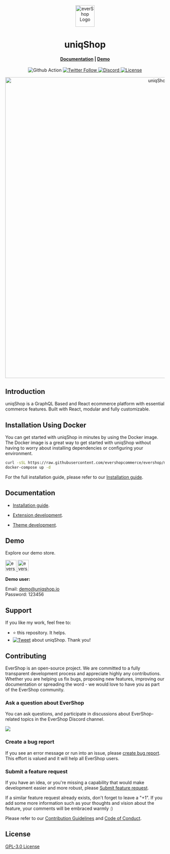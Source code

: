 <p>&nbsp;&nbsp;&nbsp;&nbsp;&nbsp;&nbsp;</p>
<p align="center">
<img width="60" height="68" alt="everShop Logo" src="https://raw.githubusercontent.com/evershopcommerce/evershop/dev/.github/images/logo-green.png"/>
</p>
<p align="center">
  <h1 align="center">uniqShop</h1>
</p>
<h4 align="center">
    <a href="https://uniqshop.io/docs/development/getting-started/introduction">Documentation</a> |
    <a href="https://demo.uniqshop.io/">Demo</a>
</h4>

<p align="center">
  <img src="https://github.com/nodeonline/nodejscart/actions/workflows/build.yml/badge.svg" alt="Github Action">
  <a href="https://twitter.com/uniqshopjs">
    <img alt="Twitter Follow" src="https://img.shields.io/twitter/follow/uniqshopjs?style=social">
  </a>
  <a href="https://discord.gg/GSzt7dt7RM">
    <img src="https://img.shields.io/discord/757179260417867879?label=discord" alt="Discord">
  </a>
  <a href="https://opensource.org/licenses/GPL-3.0">
    <img src="https://img.shields.io/badge/License-GPLv3-blue.svg" alt="License">
  </a>
</p>

<p align="center">
<img alt="uniqShop" width="950" src="https://raw.githubusercontent.com/evershopcommerce/evershop/dev/.github/images/banner.png"/>
</p>

## Introduction

uniqShop is a GraphQL Based and React ecommerce platform with essential commerce features. Built with React, modular and fully customizable.

## Installation Using Docker


You can get started with uniqShop in minutes by using the Docker image. The Docker image is a great way to get started with uniqShop without having to worry about installing dependencies or configuring your environment.

```bash
curl -sSL https://raw.githubusercontent.com/evershopcommerce/evershop/main/docker-compose.yml > docker-compose.yml
docker-compose up -d
```

For the full installation guide, please refer to our [Installation guide](https://uniqshop.io/docs/development/getting-started/installation-guide).

## Documentation

- [Installation guide](https://uniqshop.io/docs/development/getting-started/installation-guide).

- [Extension development](https://uniqshop.io/docs/development/module/create-your-first-extension).

- [Theme development](https://uniqshop.io/docs/development/theme/theme-overview).


## Demo

Explore our demo store.

<p align="left">
  <a href="https://demo.evershop.io/admin" target="_blank">
    <img alt="evershop-backend-demo" height="35" alt="everShop Admin Demo" src="https://raw.githubusercontent.com/evershopcommerce/evershop/dev/.github/images/evershop-demo-back.png"/>
  </a>
  <a href="https://demo.evershop.io/" target="_blank">
    <img alt="evershop-store-demo" height="35" alt="everShop Store Demo" src="https://raw.githubusercontent.com/evershopcommerce/uniqshop/dev/.github/images/evershop-demo-front.png"/>
  </a>
</p>
<b>Demo user:</b>

Email: demo@uniqshop.io<br/>
Password: 123456

## Support

If you like my work, feel free to:

- ⭐ this repository. It helps.
- [![Tweet](https://img.shields.io/twitter/url/http/shields.io.svg?style=social)][tweet] about uniqShop. Thank you!

[tweet]: https://twitter.com/intent/tweet?url=https%3A%2F%2Fgithub.com%2Funiqshopcommerce%2Funiqshop&text=Awesome%20React%20Ecommerce%20Project&hashtags=react,ecommerce,expressjs,graphql

## Contributing

EverShop is an open-source project. We are committed to a fully transparent development process and appreciate highly any contributions. Whether you are helping us fix bugs, proposing new features, improving our documentation or spreading the word - we would love to have you as part of the EverShop community.

### Ask a question about EverShop

You can ask questions, and participate in discussions about EverShop-related topics in the EverShop Discord channel.

<a href="https://discord.gg/GSzt7dt7RM"><img src="https://raw.githubusercontent.com/uniqshopcommerce/uniqshop/dev/.github/images/discord_banner_github.svg" /></a>

### Create a bug report

If you see an error message or run into an issue, please [create bug report](https://github.com/uniqshopcommerce/uniqshop/issues/new). This effort is valued and it will help all EverShop users.


### Submit a feature request

If you have an idea, or you're missing a capability that would make development easier and more robust, please [Submit feature request](https://github.com/uniqshopcommerce/evershop/issues/new).

If a similar feature request already exists, don't forget to leave a "+1".
If you add some more information such as your thoughts and vision about the feature, your comments will be embraced warmly :)


Please refer to our [Contribution Guidelines](./CONTRIBUTING.md) and [Code of Conduct](./CODE_OF_CONDUCT.md).

## License

[GPL-3.0 License](https://github.com/uniqshopcommerce/uniqshop/blob/main/LICENSE)

